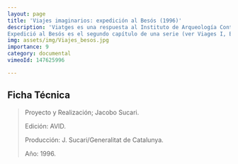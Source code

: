 ```yaml
---
layout: page
title: 'Viajes imaginarios: expedición al Besós (1996)' 
description: 'Viatges es una respuesta al Instituto de Arqueología Contemporánea, institución compuesta por miembros que habitan en distintos países y cuya finalidad es la realización de obras a partir de la descripción y análisis de las formas y sentidos que adopta la vida en nuestro particular e íntimo entorno. De esta manera la institución realiza un mapa ontológico y dinámico de los terrenos físicos y mentales donde habitan sus miembros.
Expedició al Besós es el segundo capítulo de una serie (ver Viages I, Buenos Aires...) donde se realiza un recorrido por el Besós,río que nace en Montcada i Reixac y desemboca 16 km más al sud, al costado de Barcelona. Un típico río Mediterráneo cuyo transcurso al lado de ciudades y polígonos industriales varios, conforman un singular paisaje a los ojos, al olfato, a un tacto imposible... La expedición comienza en el nacimiento de uno de los afluentes del Besós y desde allí inicia su ruta hasta la desembocadura en el mar. En el trayecto encuentros con los aborígenes que habitan en sus orillas y las formas de trabajo agrícola e industrial que constituyen la base de su sustento.'
img: assets/img/Viajes_besos.jpg
importance: 9
category: documental
vimeoId: 147625996 

---
```


## Ficha Técnica
>Proyecto y Realización; Jacobo Sucari. 
>
>Edición: AVID. 
>
>Producción: J. Sucari/Generalitat de Catalunya.
>
>Año: 1996.





